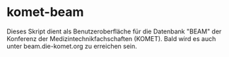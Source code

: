 # komet-beam
Dieses Skript dient als Benutzeroberfläche für die Datenbank "BEAM" der Konferenz der Medizintechnikfachschaften (KOMET). Bald wird es auch unter beam.die-komet.org zu erreichen sein.

